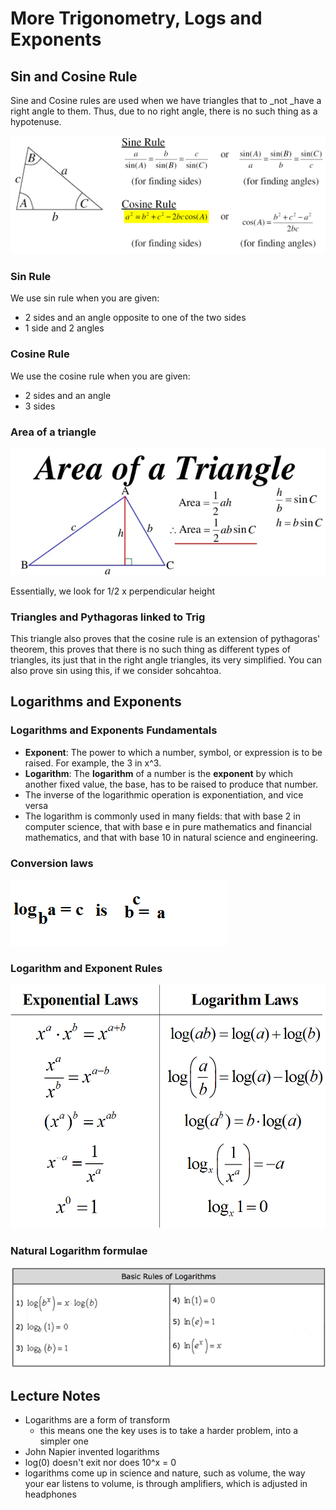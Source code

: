 # More Trigonometry, Logs and Exponents

## Sin and Cosine Rule

Sine and Cosine rules are used when we have triangles that to _not _have a right angle to them. Thus, due to no right angle, there is no such thing as a hypotenuse.

![](<../../../../../.gitbook/assets/image (5).png>)

### Sin Rule

We use sin rule when you are given:

* 2 sides and an angle opposite to one of the two sides
* 1 side and 2 angles

### Cosine Rule

We use the cosine rule when you are given:

* 2 sides and an angle
* 3 sides

### Area of a triangle

![](<../../../../../.gitbook/assets/image (6).png>)

Essentially, we look for 1/2 x perpendicular height

### Triangles and Pythagoras linked to Trig

This triangle also proves that the cosine rule is an extension of pythagoras' theorem, this proves that there is no such thing as different types of triangles, its just that in the right angle triangles, its very simplified. You can also prove sin using this, if we consider sohcahtoa.

## Logarithms and Exponents

### Logarithms and Exponents Fundamentals

* **Exponent**: The power to which a number, symbol, or expression is to be raised. For example, the 3 in x^3. 
* **Logarithm**: The **logarithm** of a number is the **exponent** by which another fixed value, the base, has to be raised to produce that number.
* The inverse of the logarithmic operation is exponentiation, and vice versa
* The logarithm is commonly used in many fields: that with base 2 in computer science, that with base e in pure mathematics and financial mathematics, and that with base 10 in natural science and engineering.

### Conversion laws

![](<../../../../../.gitbook/assets/image (3).png>)

### Logarithm and Exponent Rules

![](<../../../../../.gitbook/assets/image (8).png>)

### Natural Logarithm formulae

![](<../../../../../.gitbook/assets/image (4).png>)

## Lecture Notes

* Logarithms are a form of transform
  * this means one the key uses is to take a harder problem, into a simpler one
* John Napier invented logarithms
* log(0) doesn't exit nor does 10^x = 0
* logarithms come up in science and nature, such as volume, the way your ear listens to volume, is through amplifiers, which is adjusted in headphones

